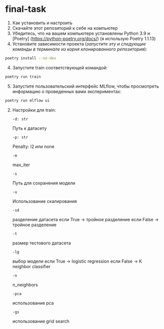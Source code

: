 # final-task
1. Как установить и настроить
  1. Скачайте этот репозиторий к себе на компьютер
  2. Убедитесь, что на вашем компьютере установлены Python 3.9 и [Poetry] (https://python-poetry.org/docs/) (я использую Poetry 1.1.13)
  3. Установите зависимости проекта (*запустите эту и следующие команды в терминале из корня клонированного репозитория*):
  ```sh
  poetry install --no-dev
  ```
  4. Запустите train соответствующей командой:
  ```sh
  poetry run train
  ```
  5. Запустите пользовательский интерфейс MLflow, чтобы просмотреть информацию о проведенных вами экспериментах:
  ```sh
  poetry run mlflow ui
  ```
2. Настройки для train:
    ```
    -d: str
    ```
    Путь к датасету
    ```
    -p: str
    ```
    Penalty: l2 или none
    ```
    -m
    ```
    max_iter
    ```
    -s
    ```
    Путь для сохранения модели
    ```
    -u
    ```
    Использование скалирования
    ```
    -sd
    ```
    разделение датасета
    если True -> тройное разделение
    если False -> тройное разделение
    ```
    -t
    ```
    размер тестового датасета
    ```
    -lg
    ```
    выбор модели
    если True -> logistic regression
    если False -> K neighbor classifier
    ```
    -n 
    ```
    n_neighbors
    ```
    -pca
    ```
    использование pca
    ```
    -gs
    ```
    использование grid search
  
